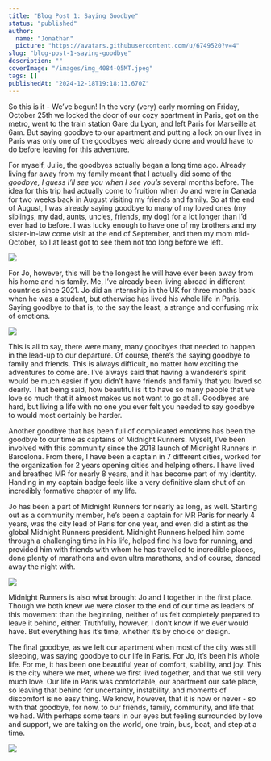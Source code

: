 ```yaml
---
title: "Blog Post 1: Saying Goodbye"
status: "published"
author:
  name: "Jonathan"
  picture: "https://avatars.githubusercontent.com/u/6749520?v=4"
slug: "blog-post-1-saying-goodbye"
description: ""
coverImage: "/images/img_4084-Q5MT.jpeg"
tags: []
publishedAt: "2024-12-18T19:18:13.670Z"
---
```


So this is it - We’ve begun! In the very (very) early morning on Friday, October 25th we locked the door of our cozy apartment in Paris, got on the metro, went to the train station Gare du Lyon, and left Paris for Marseille at 6am. But saying goodbye to our apartment and putting a lock on our lives in Paris was only one of the goodbyes we’d already done and would have to do before leaving for this adventure.

For myself, Julie, the goodbyes actually began a long time ago. Already living far away from my family meant that I actually did some of the _goodbye, I guess I’ll see you when I see you’s_ several months before. The idea for this trip had actually come to fruition when Jo and were in Canada for two weeks back in August visiting my friends and family. So at the end of August, I was already saying goodbye to many of my loved ones (my siblings, my dad, aunts, uncles, friends, my dog) for a lot longer than I’d ever had to before. I was lucky enough to have one of my brothers and my sister-in-law come visit at the end of September, and then my mom mid-October, so I at least got to see them not too long before we left.

![](/images/img_4101-kxND.jpeg)

For Jo, however, this will be the longest he will have ever been away from his home and his family. Me, I’ve already been living abroad in different countries since 2021. Jo did an internship in the UK for three months back when he was a student, but otherwise has lived his whole life in Paris. Saying goodbye to that is, to the say the least, a strange and confusing mix of emotions.

![](/images/c63349e2-63d2-477e-aa7f-af74b35aeb97-UyMz.jpeg)

This is all to say, there were many, many goodbyes that needed to happen in the lead-up to our departure. Of course, there’s the saying goodbye to family and friends. This is always difficult, no matter how exciting the adventures to come are. I’ve always said that having a wanderer’s spirit would be much easier if you didn’t have friends and family that you loved so dearly. That being said, how beautiful is it to have so many people that we love so much that it almost makes us not want to go at all. Goodbyes are hard, but living a life with no one you ever felt you needed to say goodbye to would most certainly be harder.

Another goodbye that has been full of complicated emotions has been the goodbye to our time as captains of Midnight Runners. Myself, I’ve been involved with this community since the 2018 launch of Midnight Runners in Barcelona. From there, I have been a captain in 7 different cities, worked for the organization for 2 years opening cities and helping others. I have lived and breathed MR for nearly 8 years, and it has become part of my identity. Handing in my captain badge feels like a very definitive slam shut of an incredibly formative chapter of my life.

Jo has been a part of Midnight Runners for nearly as long, as well. Starting out as a community member, he’s been a captain for MR Paris for nearly 4 years, was the city lead of Paris for one year, and even did a stint as the global Midnight Runners president. Midnight Runners helped him come through a challenging time in his life, helped find his love for running, and provided him with friends with whom he has travelled to incredible places, done plenty of marathons and even ultra marathons, and of course, danced away the night with.

![](/images/img_4129-QwMj.jpeg)

Midnight Runners is also what brought Jo and I together in the first place. Though we both knew we were closer to the end of our time as leaders of this movement than the beginning, neither of us felt completely prepared to leave it behind, either. Truthfully, however, I don’t know if we ever would have. But everything has it’s time, whether it’s by choice or design.

The final goodbye, as we left our apartment when most of the city was still sleeping, was saying goodbye to our life in Paris. For Jo, it’s been his whole life. For me, it has been one beautiful year of comfort, stability, and joy. This is the city where we met, where we first lived together, and that we still very much love. Our life in Paris was comfortable, our apartment our safe place, so leaving that behind for uncertainty, instability, and moments of discomfort is no easy thing. We know, however, that it is now or never - so with that goodbye, for now, to our friends, family, community, and life that we had. With perhaps some tears in our eyes but feeling surrounded by love and support, we are taking on the world, one train, bus, boat, and step at a time.

![](/images/img_4092-YzMD.jpeg)
